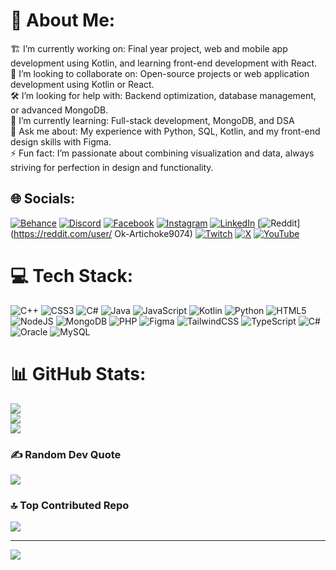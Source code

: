# 💫 About Me:
 🏗️ I’m currently working on: Final year project, web and mobile app development using Kotlin, and learning front-end development with React.<br>🤝 I’m looking to collaborate on: Open-source projects or web application development using Kotlin or React.<br>🛠️ I’m looking for help with: Backend optimization, database management, or advanced MongoDB.<br>🌱 I’m currently learning: Full-stack development, MongoDB, and DSA<br>💬 Ask me about: My experience with Python, SQL, Kotlin, and my front-end design skills with Figma.<br>⚡ Fun fact: I’m passionate about combining visualization and data, always striving for perfection in design and functionality.


## 🌐 Socials:
[![Behance](https://img.shields.io/badge/Behance-1769ff?logo=behance&logoColor=white)](https://behance.net/rishisingh48) [![Discord](https://img.shields.io/badge/Discord-%237289DA.svg?logo=discord&logoColor=white)](https://discord.gg/602074707331776523) [![Facebook](https://img.shields.io/badge/Facebook-%231877F2.svg?logo=Facebook&logoColor=white)](https://facebook.com/rishi3035/) [![Instagram](https://img.shields.io/badge/Instagram-%23E4405F.svg?logo=Instagram&logoColor=white)](https://instagram.com/rishisiingh) [![LinkedIn](https://img.shields.io/badge/LinkedIn-%230077B5.svg?logo=linkedin&logoColor=white)](https://linkedin.com/in/rishikesh-raj-b445b8218/) [![Reddit](https://img.shields.io/badge/Reddit-%23FF4500.svg?logo=Reddit&logoColor=white)](https://reddit.com/user/ Ok-Artichoke9074) [![Twitch](https://img.shields.io/badge/Twitch-%239146FF.svg?logo=Twitch&logoColor=white)](https://twitch.tv/rishisingh3035) [![X](https://img.shields.io/badge/X-black.svg?logo=X&logoColor=white)](https://x.com/ogsherop2323) [![YouTube](https://img.shields.io/badge/YouTube-%23FF0000.svg?logo=YouTube&logoColor=white)](https://youtube.com/@@tigergaming2225) 

# 💻 Tech Stack:
![C++](https://img.shields.io/badge/c++-%2300599C.svg?style=for-the-badge&logo=c%2B%2B&logoColor=white) ![CSS3](https://img.shields.io/badge/css3-%231572B6.svg?style=for-the-badge&logo=css3&logoColor=white) ![C#](https://img.shields.io/badge/c%23-%23239120.svg?style=for-the-badge&logo=csharp&logoColor=white) ![Java](https://img.shields.io/badge/java-%23ED8B00.svg?style=for-the-badge&logo=openjdk&logoColor=white) ![JavaScript](https://img.shields.io/badge/javascript-%23323330.svg?style=for-the-badge&logo=javascript&logoColor=%23F7DF1E) ![Kotlin](https://img.shields.io/badge/kotlin-%237F52FF.svg?style=for-the-badge&logo=kotlin&logoColor=white) ![Python](https://img.shields.io/badge/python-3670A0?style=for-the-badge&logo=python&logoColor=ffdd54) ![HTML5](https://img.shields.io/badge/html5-%23E34F26.svg?style=for-the-badge&logo=html5&logoColor=white) ![NodeJS](https://img.shields.io/badge/node.js-6DA55F?style=for-the-badge&logo=node.js&logoColor=white) ![MongoDB](https://img.shields.io/badge/MongoDB-%234ea94b.svg?style=for-the-badge&logo=mongodb&logoColor=white) ![PHP](https://img.shields.io/badge/php-%23777BB4.svg?style=for-the-badge&logo=php&logoColor=white) ![Figma](https://img.shields.io/badge/figma-%23F24E1E.svg?style=for-the-badge&logo=figma&logoColor=white) ![TailwindCSS](https://img.shields.io/badge/tailwindcss-%2338B2AC.svg?style=for-the-badge&logo=tailwind-css&logoColor=white) ![TypeScript](https://img.shields.io/badge/typescript-%23007ACC.svg?style=for-the-badge&logo=typescript&logoColor=white) ![C#](https://img.shields.io/badge/c%23-%23239120.svg?style=for-the-badge&logo=csharp&logoColor=white) ![Oracle](https://img.shields.io/badge/Oracle-F80000?style=for-the-badge&logo=oracle&logoColor=white) ![MySQL](https://img.shields.io/badge/mysql-4479A1.svg?style=for-the-badge&logo=mysql&logoColor=white)
# 📊 GitHub Stats:
![](https://github-readme-stats.vercel.app/api?username=rishi3035&theme=radical&hide_border=true&include_all_commits=false&count_private=false)<br/>
![](https://github-readme-streak-stats.herokuapp.com/?user=rishi3035&theme=radical&hide_border=true)<br/>
![](https://github-readme-stats.vercel.app/api/top-langs/?username=rishi3035&theme=radical&hide_border=true&include_all_commits=false&count_private=false&layout=compact)

### ✍️ Random Dev Quote
![](https://quotes-github-readme.vercel.app/api?type=horizontal&theme=radical)

### 🔝 Top Contributed Repo
![](https://github-contributor-stats.vercel.app/api?username=rishi3035&limit=5&theme=dark&combine_all_yearly_contributions=true)

---
[![](https://visitcount.itsvg.in/api?id=rishi3035&icon=0&color=3)](https://visitcount.itsvg.in)

<!-- Proudly created with GPRM ( https://gprm.itsvg.in ) -->
